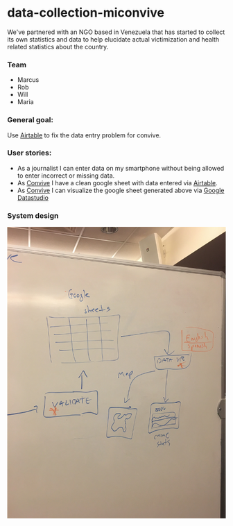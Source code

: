 # data-collection-miconvive
We've partnered with an NGO based in Venezuela that has started to collect its own statistics and data to help elucidate actual victimization and health related statistics about the country. 

### Team    
- Marcus
- Rob   
- Will   
- Maria    

### General goal:    
Use [Airtable](https://airtable.com/) to fix the data entry problem for convive.    

### User stories:    
- As a journalist I can enter data on my smartphone without being allowed to enter incorrect or missing data.   
- As [Convive](http://miconvive.com/) I have a clean google sheet with data entered via [Airtable](https://airtable.com/).   
- As [Convive](http://miconvive.com/) I can visualize the google sheet generated above via [Google Datastudio](https://datastudio.google.com/u/0/)     

### System design    
![Alt text](/IMG_3744.JPG?raw=true "Optional Title")
